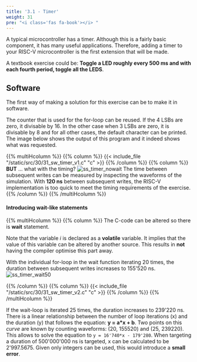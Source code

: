 ```yaml
---
title: '3.1 - Timer'
weight: 31
pre: "<i class='fas fa-book'></i> "
---
```


A typical microcontroller has a timer. Although this is a fairly basic component, it has many useful applications. Therefore, adding a timer to your RISC-V microcontroller is the first extension that will be made.

A textbook exercise could be: **Toggle a LED roughly every 500 ms and with each fourth period, toggle all the LEDS**.

## Software

The first way of making a solution for this exercise can be to make it in software.

The counter that is used for the for-loop can be reused. If the 4 LSBs are zero, it divisable by 16. In the other case when 3 LSBs are zero, it is divisable by 8 and for all other cases, the default character can be printed. The image below shows the output of this program and it indeed shows what was requested.

{{% multiHcolumn %}}
{{% column %}}
{{< include_file "/static/src/30/31_sw_timer_v1.c" "c" >}}
{{% /column %}}
{{% column %}}
**BUT** ... what with the timing? 
![ss_timer_nowait](/img/30/ss_timer_nowait.png)
The time between subsequent writes can be measured by inspecting the waveforms of the simulation. With **120 ns** between subsequent writes, the RISC-V implementation is too quick to meet the timing requirements of the exercise.
{{% /column %}}
{{% /multiHcolumn %}}

#### Introducing wait-like statements

<!-- ![ss_timer_nowait](/img/20/ss_timer_nowait.png) -->


{{% multiHcolumn %}}
{{% column %}}
The C-code can be altered so there is **wait** statement.

Note that the variable *i* is declared as a **volatile** variable. It implies that the value of this variable can be altered by another source. This results in **not** having the compiler optimise this part away.

With the individual for-loop in the wait function iterating 20 times, the duration between subsequent writes increases to 155'520 ns.
![ss_timer_wait50](/img/30/ss_timer_wait20.png)

{{% /column %}}
{{% column %}}
{{< include_file "/static/src/30/31_sw_timer_v2.c" "c" >}}
{{% /column %}}
{{% /multiHcolumn %}}

If the wait-loop is iterated 25 times, the duration increases to 239'220 ns. There is a linear relationship between the number of loop iterations (x) and the duration (y) that follows the equation: **y = a\*x + b**. Two points on this *curve* are known by counting waveforms: (20, 155520) and (25, 239220). This allows to solve the equation to ```y = 16'740*x - 179'280```. When targeting a duration of 500'000'000 ns is targeted, x can be calculated to be 2'997.5675. Given only integers can be used, this would introduce a **small error**.

